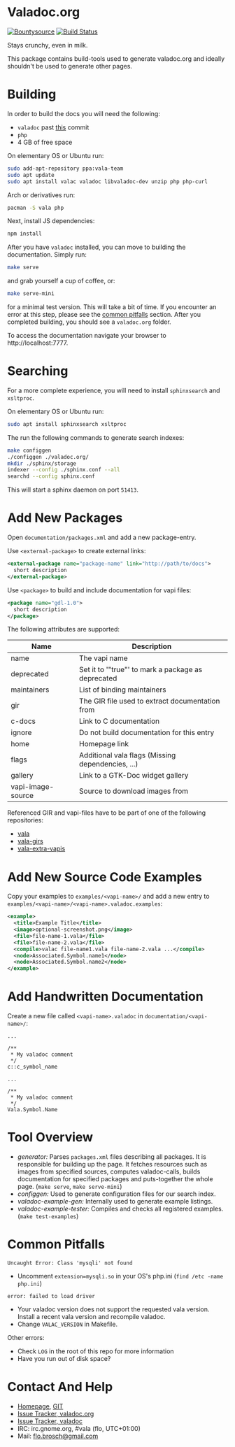 # Valadoc.org

[![Bountysource](https://www.bountysource.com/badge/tracker?tracker_id=45574303)](https://www.bountysource.com/trackers/45574303-valadoc-org)
[![Build Status](https://travis-ci.org/Valadoc/valadoc-org.svg?branch=master)](https://travis-ci.org/Valadoc/valadoc-org)

Stays crunchy, even in milk.

This package contains build-tools used to generate valadoc.org and ideally shouldn't be used to
generate other pages.


Building
========

In order to build the docs you will need the following:
* `valadoc` past [this](https://git.gnome.org/browse/valadoc/commit/?id=f5b61201cc434cdb55d363d318e45ae423aada28) commit
* `php`
* 4 GB of free space

On elementary OS or Ubuntu run:
```bash
sudo add-apt-repository ppa:vala-team
sudo apt update
sudo apt install valac valadoc libvaladoc-dev unzip php php-curl
```

Arch or derivatives run:
```bash
pacman -S vala php
```

Next, install JS dependencies:
```bash
npm install
```

After you have `valadoc` installed, you can move to building the documentation. Simply run:
```bash
make serve
```

and grab yourself a cup of coffee, or:

```bash
make serve-mini
```

for a minimal test version. This will take a bit of time. If you
encounter an error at this step, please see the [common pitfalls](#common-pitfalls) section. After
you completed building, you should see a `valadoc.org` folder.

To access the documentation navigate your browser to http://localhost:7777.


Searching
=========

For a more complete experience, you will need to install `sphinxsearch` and `xsltproc`.

On elementary OS or Ubuntu run:
```bash
sudo apt install sphinxsearch xsltproc
```

The run the following commands to generate search indexes:
```bash
make configgen
./configgen ./valadoc.org/
mkdir ./sphinx/storage
indexer --config ./sphinx.conf --all
searchd --config sphinx.conf
```

This will start a sphinx daemon on port `51413`.


Add New Packages
================

Open `documentation/packages.xml` and add a new package-entry.

Use `<external-package>` to create external links:

```xml
<external-package name="package-name" link="http://path/to/docs">
  short description
</external-package>
```

Use `<package>` to build and include documentation for vapi files:

```xml
<package name="gdl-1.0">
  short description
</package>
```

The following attributes are supported:

| Name              | Description                                        |
|-------------------|----------------------------------------------------|
| name              | The vapi name                                      |
| deprecated        | Set it to '"true"' to mark a package as deprecated |
| maintainers       | List of binding maintainers                        |
| gir               | The GIR file used to extract documentation from    |
| c-docs            | Link to C documentation                            |
| ignore            | Do not build documentation for this entry          |
| home              | Homepage link                                      |
| flags             | Additional vala flags (Missing dependencies, ...)  |
| gallery	        | Link to a GTK-Doc widget gallery                   |
| vapi-image-source | Source to download images from                     |


Referenced GIR and vapi-files have to be part of one of the following repositories:
- [vala](http://vala-project.org/)
- [vala-girs](https://github.com/nemequ/vala-girs)
- [vala-extra-vapis](https://github.com/nemequ/vala-extra-vapis)


Add New Source Code Examples
============================

Copy your examples to `examples/<vapi-name>/` and add a new entry to `examples/<vapi-name>/<vapi-name>.valadoc.examples`:

```xml
<example>
  <title>Example Title</title>
  <image>optional-screenshot.png</image>
  <file>file-name-1.vala</file>
  <file>file-name-2.vala</file>
  <compile>valac file-name1.vala file-name-2.vala ...</compile>
  <node>Associated.Symbol.name1</node>
  <node>Associated.Symbol.name2</node>
</example>
```

Add Handwritten Documentation
=============================

Create a new file called `<vapi-name>.valadoc` in `documentation/<vapi-name>/`:

```
...

/**
 * My valadoc comment
 */
c::c_symbol_name
```

```
...

/**
 * My valadoc comment
 */
Vala.Symbol.Name
```

Tool Overview
==============

- *generator:* Parses `packages.xml` files describing all packages. It is responsible for building
  up the page. It fetches resources such as images from specified sources, computes valadoc-calls,
  builds documentation for specified packages and puts-together the whole page. (`make serve`, `make serve-mini`)
- *configgen:* Used to generate configuration files for our search index.
- *valadoc-example-gen:* Internally used to generate example listings.
- *valadoc-example-tester:* Compiles and checks all registered examples. (`make test-examples`)


Common Pitfalls
===============

`Uncaught Error: Class 'mysqli' not found`
- Uncomment `extension=mysqli.so` in your OS's php.ini (`find /etc -name php.ini`)

`error: failed to load driver`
- Your valadoc version does not support the requested vala version. Install a recent vala version and
  recompile valadoc.
- Change `VALAC_VERSION` in Makefile.

Other errors:
- Check `LOG` in the root of this repo for more information
- Have you run out of disk space?


Contact And Help
=================

- [Homepage](http://www.valadoc.org), [GIT](https://github.com/Valadoc/valadoc-org)
- [Issue Tracker, valadoc.org](https://github.com/Valadoc/valadoc-org/issues)
- [Issue Tracker, valadoc](https://bugzilla.gnome.org/page.cgi?id=browse.html&product=valadoc)
- IRC: irc.gnome.org, #vala (flo, UTC+01:00)
- Mail: flo.brosch@gmail.com
